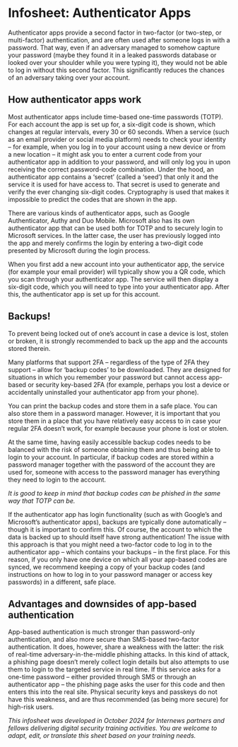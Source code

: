 # Infosheet: Authenticator Apps

Authenticator apps provide a second factor in two-factor (or two-step, or multi-factor) authentication, and are often used after someone logs in with a password. That way, even if an adversary managed to somehow capture your password (maybe they found it in a leaked passwords database or looked over your shoulder while you were typing it), they would not be able to log in without this second factor. This significantly reduces the chances of an adversary taking over your account.

## How authenticator apps work

Most authenticator apps include time-based one-time passwords (TOTP). For each account the app is set up for, a six-digit code is shown, which changes at regular intervals, every 30 or 60 seconds. When a service (such as an email provider or social media platform) needs to check your identity – for example, when you log in to your account using a new device or from a new location – it might ask you to enter a current code from your authenticator app in addition to your password, and will only log you in upon receiving the correct password-code combination.
Under the hood, an authenticator app contains a ‘secret’ (called a ‘seed’) that only it and the service it is used for have access to. That secret is used to generate and verify the ever changing six-digit codes. Cryptography is used that makes it impossible to predict the codes that are shown in the app.

There are various kinds of authenticator apps, such as Google Authenticator, Authy and Duo Mobile. Microsoft also has its own authenticator app that can be used both for TOTP and to securely login to Microsoft services. In the latter case, the user has previously logged into the app and merely confirms the login by entering a two-digit code presented by Microsoft during
the login process.

When you first add a new account into your authenticator app, the service (for example your email provider) will typically show you a QR code, which you scan through your authenticator app. The service will then display a six-digit code, which you will need to type into your authenticator app. After this, the authenticator app is set up for this account.

## Backups!
To prevent being locked out of one’s account in case a device is lost, stolen or broken, it is strongly recommended to back up the app and the accounts stored therein.

Many platforms that support 2FA – regardless of the type of 2FA they support – allow for ‘backup codes’ to be downloaded. They are designed for situations in which you remember your password but cannot access app-based or security key-based 2FA (for example, perhaps you lost a device or accidentally uninstalled your authenticator app from your phone).

You can print the backup codes and store them in a safe place. You can also store them in a password manager. However, it is important that you store them in a place that you have relatively easy access to in case your regular 2FA doesn’t work, for example because your phone is lost or stolen.

At the same time, having easily accessible backup codes needs to be balanced with the risk of someone obtaining them and thus being able to login to your account. In particular, if backup codes are stored within a password manager together with the password of the account they are used for, someone with access to the password manager has everything they need to login to the account.

*It is good to keep in mind that backup codes can be phished in the same way that TOTP can be.*

If the authenticator app has login functionality (such as with Google’s and Microsoft’s authenticator apps), backups are typically done automatically – though it is important to confirm this. Of course, the account to which the data is backed up to should itself have strong authentication! The issue with this approach is that you might need a two-factor code to log in to the authenticator app – which contains your backups – in the first place. For this reason, if you only have one device on which all your app-based codes are synced, we recommend keeping a copy of your backup codes (and instructions on how to log in to your password manager or access key passwords) in a different, safe place.

## Advantages and downsides of app-based authentication

App-based authentication is much stronger than password-only authentication, and also more secure than SMS-based two-factor authentication. It does, however, share a weakness with the latter: the risk of real-time adversary-in-the-middle phishing attacks. In this kind of attack, a phishing page doesn’t merely collect login details but also attempts to use them to login to the targeted service in real time. If this service asks for a one-time password – either provided through SMS or through an authenticator app – the phishing page asks the user for this code and then enters this into the real site. Physical security keys and passkeys do not have this weakness, and are thus recommended (as being more secure) for high-risk users.

*This infosheet was developed in October 2024 for Internews partners and fellows delivering digital security training activities. You are welcome to adapt, edit, or translate this sheet based on your training needs.*